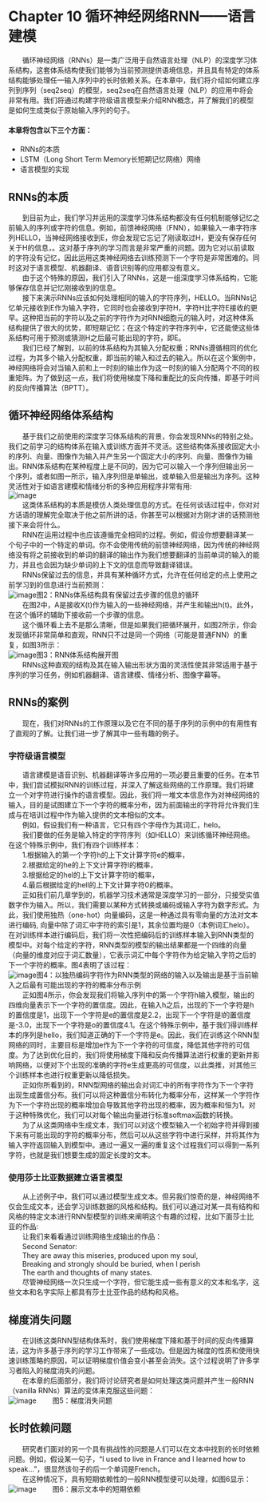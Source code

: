 # Chapter 10    循环神经网络RNN——语言建模
&emsp;&emsp;循环神经网络（RNNs）是一类广泛用于自然语言处理（NLP）的深度学习体系结构，这套体系结构使我们能够为当前预测提供语境信息，并且具有特定的体系结构能够处理任一输入序列中的长时依赖关系。在本章中，我们将介绍如何建立序列到序列（seq2seq）的模型，seq2seq在自然语言处理（NLP）的应用中将会非常有用。我们将通过构建字符级语言模型来介绍RNN概念，并了解我们的模型是如何生成类似于原始输入序列的句子。<br>
#### 本章将包含以下三个方面：
*   RNNs的本质
*   LSTM（Long Short Term Memory长短期记忆网络）网络
*   语言模型的实现
## RNNs的本质
&emsp;&emsp;到目前为止，我们学习并运用的深度学习体系结构都没有任何机制能够记忆之前输入的序列或字符的信息。例如，前馈神经网络（FNN），如果输入一串字符序列HELLO，当神经网络接收到E，你会发现它忘记了刚读取过H，更没有保存任何关于H的信息，。这对基于序列的学习而言是非常严重的问题。因为它对以前读取的字符没有记忆，因此运用这类神经网络去训练预测下一个字符是非常困难的。同时这对于语言模型、机器翻译、语音识别等的应用都没有意义。<br>
&emsp;&emsp;由于这个特殊的原因，我们引入了RNNs，这是一组深度学习体系结构，它能够保存信息并记忆刚接收到的信息。<br>
&emsp;&emsp;接下来演示RNNs应该如何处理相同的输入的字符序列，HELLO。当RNNs记忆单元接收到E作为输入字符，它同时也会接收到字符H，字符H比字符E接收的更早。这种把当前的字符以及之前的字符作为对RNN细胞元的输入时，对这种体系结构提供了很大的优势，即短期记忆；在这个特定的字符序列中，它还能使这些体系结构可用于预测或猜测H之后最可能出现的字符，即E。<br>
&emsp;&emsp;我们已经了解到，以前的体系结构为其输入分配权重；RNNs遵循相同的优化过程，为其多个输入分配权重，即当前的输入和过去的输入。所以在这个案例中，神经网络将会对当输入前和上一时刻的输出作为这一时刻的输入分配两个不同的权重矩阵。为了做到这一点，我们将使用梯度下降和重配比的反向传播，即基于时间的反向传播算法（BPTT）。<br>
## 循环神经网络体系结构
&emsp;&emsp;基于我们之前使用的深度学习体系结构的背景，你会发现RNNs的特别之处。我们之前学习的结构体系在输入或训练方面并不灵活。这些结构体系接收固定大小的序列、向量、图像作为输入并产生另一个固定大小的序列、向量、图像作为输出。RNN体系结构在某种程度上是不同的，因为它可以输入一个序列但输出另一个序列，或者如图一所示，输入序列但是单输出，或单输入但是输出为序列。这种灵活性对于如语言建模和情绪分析的多种应用程序非常有用:<br>
![image](https://github.com/yanjiusheng2018/dlt/blob/master/src/content/Chapter10/chapter10_image/%E5%9B%BE1.jpg "图1：在输入或输出形状方面RNNs的灵活性")<br>
&emsp;&emsp;这类体系结构的本质是模仿人类处理信息的方式。在任何谈话过程中，你对对方话语的理解完全取决于他之前所讲的话，你甚至可以根据对方刚才讲的话预测他接下来会将什么。<br>
&emsp;&emsp;RNN在运用过程中也应该遵循完全相同的过程。例如，假设你想要翻译某一个句子中的一个特定的单词。你不会使用传统的前馈神经网络，因为传统的神经网络没有将之前接收到的单词的翻译的输出作为我们想要翻译的当前单词的输入的能力，并且也会因为缺少单词的上下文的信息而导致翻译错误。<br>
&emsp;&emsp;RNNs保留过去的信息，并具有某种循环方式，允许在任何给定的点上使用之前学习到的信息进行当前预测：<br>
![image](https://github.com/yanjiusheng2018/dlt/blob/master/src/content/Chapter10/chapter10_image/%E5%9B%BE2.jpg)图2：RNNs体系结构具有保留过去步骤的信息的循环<br>
&emsp;&emsp;在图2中，A是接收X(t)作为输入的一些神经网络，并产生和输出h(t)。此外，在这个循环的辅助下接收前一个步骤的信息。<br>
&emsp;&emsp;这个循环看上去不是那么清晰，但是如果我们把循环展开，如图2所示，你会发现循环非常简单和直观，RNN只不过是同一个网络（可能是普通FNN）的重复，如图3所示：<br>
![image](https://github.com/yanjiusheng2018/dlt/blob/master/src/content/Chapter10/chapter10_image/%E5%9B%BE3.jpg)图3：RNN体系结构展开图<br>
&emsp;&emsp;RNNs这种直观的结构及其在输入输出形状方面的灵活性使其非常适用于基于序列的学习任务，例如机器翻译、语言建模、情绪分析、图像字幕等。<br>
## RNNs的案例
&emsp;&emsp;现在，我们对RNNs的工作原理以及它在不同的基于序列的示例中的有用性有了直观的了解。让我们进一步了解其中一些有趣的例子。<br>
### 字符级语言模型
&emsp;&emsp;语言建模是语音识别、机器翻译等许多应用的一项必要且重要的任务。在本节中，我们尝试模拟RNN的训练过程，并深入了解这些网络的工作原理。我们将建立一个对字符进行操作的语言模型。因此，我们将一堆文本信息作为对神经网络的输入，目的是试图建立下一个字符的概率分布，因为前面输出的字符将允许我们生成与在培训过程中作为输入提供的文本相似的文本。<br>
&emsp;&emsp;例如，假设我们有一种语言，它只有四个字母作为其词汇，helo。<br>
&emsp;&emsp;我们要做的任务是输入特定的字符序列（如HELLO）来训练循环神经网络。在这个特殊示例中，我们有四个训练样本：<br>
&emsp;&emsp;1.根据输入的第一个字符h的上下文计算字符e的概率，<br>
&emsp;&emsp;2.根据给定的he的上下文计算字符l的概率，<br>
&emsp;&emsp;3.根据给定的hel的上下文计算字符l的概率，<br>
&emsp;&emsp;4.最后根据给定的hell的上下文计算字符0的概率。<br>
&emsp;&emsp;正如我们前几章学到的，机器学习技术通常是深度学习的一部分，只接受实值数字作为输入。所以，我们需要以某种方式转换或编码或输入字符为数字形式。为此，我们使用独热（one-hot）向量编码，这是一种通过具有零向量的方法对文本进行编码, 向量中除了词汇中字符的索引是1，其余位置均是0（本例词汇helo）。在对训练样本进行编码后，我们将一次性把编码后的训练样本输入到RNN类型的模型中。对每个给定的字符，RNN类型的模型的输出结果都是一个四维的向量（向量的维度对应于词汇数量），它表示词汇中每个字符作为给定输入字符之后的下一个字符的概率。图4表明了该过程：<br>
![image](https://github.com/yanjiusheng2018/dlt/blob/master/src/content/Chapter10/chapter10_image/%E5%9B%BE4.jpg)图4：以独热编码字符作为RNN类型的网络的输入以及输出是基于当前输入之后最有可能出现的字符的概率分布示例<br>
&emsp;&emsp;正如图4所示，你会发现我们将输入序列中的第一个字符h输入模型，输出的四维向量表示下一个字符的置信度。因此，在输入h之后，出现的下一个字符是h的置信度是1，出现下一个字符是e的置信度是2.2，出现下一个字符是l的置信度是-3.0，出现下一个字符是o的置信度4.1。在这个特殊示例中，基于我们得训练样本的序列是hello，我们知道正确的下一个字符是e。因此，我们在训练这个RNN型网络的同时，主要目标是增加e作为下一个字符的可信度，降低其他字符的可信度。为了达到优化目的，我们将使用梯度下降和反向传播算法进行权重的更新并影响网络，以便对下个出现的准确的字符e生成更高的可信度，以此类推，对其他三个训练样本也进行权重更新以降低损失。<br>
&emsp;&emsp;正如你所看到的，RNN型网络的输出会对词汇中的所有字符作为下一个字符出现生成置信分布。我们可以将这种置信分布转化为概率分布，这样某一个字符作为下一个字符出现的概率增加会导致其他字符出现的概率，因为概率和恒为1。对于这种特殊优化，我们可以对每个输出向量进行标准softmax函数的转换。<br>
&emsp;&emsp;为了从这类网络中生成文本，我们可以对这个模型输入一个初始字符并得到接下来有可能出现的字符的概率分布，然后可以从这些字符中进行采样，并将其作为输入字符返回输入到模型中。通过一遍又一遍的重复这个过程我们可以得到一系列字符，也就是我们想要生成的固定长度的文本。<br>
### 使用莎士比亚数据建立语言模型
&emsp;&emsp;从上述例子中，我们可以通过模型生成文本。但另我们惊奇的是，神经网络不仅会生成文本，还会学习训练数据的风格和结构。我们可以通过对某一具有结构和风格的特定文本进行RNN型模型的训练来阐明这个有趣的过程，比如下面莎士比亚的作品:<br>
&emsp;&emsp;让我们来看看通过训练网络生成输出的作品：<br>
&emsp;&emsp;Second Senator: 　<br>
&emsp;&emsp;They are away this miseries, produced upon my soul,<br>
&emsp;&emsp;Breaking and strongly should be buried, when I perish<br>
&emsp;&emsp;The earth and thoughts of many states.<br>
&emsp;&emsp;尽管神经网络一次只生成一个字符，但它能生成一些有意义的文本和名字，这些文本和名字实际上都具有莎士比亚作品的结构和风格。<br>
## 梯度消失问题
&emsp;&emsp;在训练这类RNN型结构体系时，我们使用梯度下降和基于时间的反向传播算法，这为许多基于序列的学习工作带来了一些成功。但是因为梯度的性质和使用快速训练策略的原因，可以证明梯度价值会变小甚至会消失。这个过程说明了许多学习者陷入的梯度消失的问题。<br>
&emsp;&emsp;在本章的后面部分，我们将讨论研究者是如何处理这类问题并产生一般RNN（vanilla RNNs）算法的变体来克服这些问题：<br>
![image](https://github.com/yanjiusheng2018/dlt/blob/master/src/content/Chapter10/chapter10_image/%E5%9B%BE5.jpg)
&emsp;&emsp;图5：梯度消失问题 <br>
## 长时依赖问题
&emsp;&emsp;研究者们面对的另一个具有挑战性的问题是人们可以在文本中找到的长时依赖问题。例如，假设某一句子，“I used to live in France and I learned how to speak...”，很显然该句子的后一个单词是French。<br>
&emsp;&emsp;在这种情况下，具有短期依赖性的一般RNN模型便可以处理，如图6显示：<br>
![image](https://github.com/yanjiusheng2018/dlt/blob/master/src/content/Chapter10/chapter10_image/%E5%9B%BE6.jpg)
&emsp;&emsp;图6：展示文本中的短期依赖<br>
&emsp;&emsp;<br>
&emsp;&emsp;<br>
&emsp;&emsp;<br>
&emsp;&emsp;<br>
&emsp;&emsp;<br>
&emsp;&emsp;<br>
&emsp;&emsp;<br>
&emsp;&emsp;<br>
&emsp;&emsp;<br>
&emsp;&emsp;<br>
&emsp;&emsp;<br>
&emsp;&emsp;<br>
&emsp;&emsp;<br>
&emsp;&emsp;<br>
&emsp;&emsp;<br>
&emsp;&emsp;<br>
&emsp;&emsp;<br>
&emsp;&emsp;<br>
&emsp;&emsp;<br>
&emsp;&emsp;<br>
&emsp;&emsp;<br>
&emsp;&emsp;<br>
&emsp;&emsp;<br>
&emsp;&emsp;<br>
&emsp;&emsp;<br>
&emsp;&emsp;<br>
&emsp;&emsp;<br>
